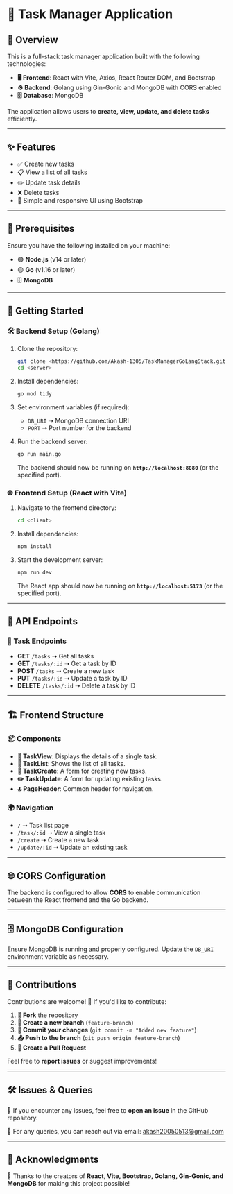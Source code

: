 # 📝 Task Manager Application

## 🚀 Overview

This is a full-stack task manager application built with the following technologies:

- **🖥️ Frontend**: React with Vite, Axios, React Router DOM, and Bootstrap
- **⚙️ Backend**: Golang using Gin-Gonic and MongoDB with CORS enabled
- **🗄️ Database**: MongoDB

The application allows users to **create, view, update, and delete tasks** efficiently.

---

## ✨ Features

- ✅ Create new tasks
- 📋 View a list of all tasks
- ✏️ Update task details
- ❌ Delete tasks
- 🎨 Simple and responsive UI using Bootstrap

---

## 🔧 Prerequisites

Ensure you have the following installed on your machine:

- 🟢 **Node.js** (v14 or later)
- 🟡 **Go** (v1.16 or later)
- 🗄️ **MongoDB**

---

## 🚀 Getting Started

### 🛠️ Backend Setup (Golang)

1. Clone the repository:

   ```bash
   git clone <https://github.com/Akash-1305/TaskManagerGoLangStack.git>
   cd <server>
   ```

2. Install dependencies:

   ```bash
   go mod tidy
   ```

3. Set environment variables (if required):

   - `DB_URI` ➝ MongoDB connection URI
   - `PORT` ➝ Port number for the backend

4. Run the backend server:

   ```bash
   go run main.go
   ```

   The backend should now be running on **`http://localhost:8080`** (or the specified port).

### 🌐 Frontend Setup (React with Vite)

1. Navigate to the frontend directory:

   ```bash
   cd <client>
   ```

2. Install dependencies:

   ```bash
   npm install
   ```

3. Start the development server:

   ```bash
   npm run dev
   ```

   The React app should now be running on **`http://localhost:5173`** (or the specified port).

---

## 🔗 API Endpoints

### 🔹 Task Endpoints

- **GET** `/tasks` ➝ Get all tasks
- **GET** `/tasks/:id` ➝ Get a task by ID
- **POST** `/tasks` ➝ Create a new task
- **PUT** `/tasks/:id` ➝ Update a task by ID
- **DELETE** `/tasks/:id` ➝ Delete a task by ID

---

## 🏗️ Frontend Structure

### 📦 Components

- **📌 TaskView**: Displays the details of a single task.
- **📜 TaskList**: Shows the list of all tasks.
- **📝 TaskCreate**: A form for creating new tasks.
- **✏️ TaskUpdate**: A form for updating existing tasks.
- **🔝 PageHeader**: Common header for navigation.

### 🌍 Navigation

- `/` ➝ Task list page
- `/task/:id` ➝ View a single task
- `/create` ➝ Create a new task
- `/update/:id` ➝ Update an existing task

---

## 🌐 CORS Configuration

The backend is configured to allow **CORS** to enable communication between the React frontend and the Go backend.

---

## 🗄️ MongoDB Configuration

Ensure MongoDB is running and properly configured. Update the `DB_URI` environment variable as necessary.

---

## 🤝 Contributions

Contributions are welcome! 🎉 If you'd like to contribute:

1. **🔄 Fork** the repository
2. **🌿 Create a new branch** (`feature-branch`)
3. **💾 Commit your changes** (`git commit -m "Added new feature"`)
4. **📤 Push to the branch** (`git push origin feature-branch`)
5. **🔁 Create a Pull Request**

Feel free to **report issues** or suggest improvements!

---

## 🛠 Issues & Queries

🐞 If you encounter any issues, feel free to **open an issue** in the GitHub repository.

📩 For any queries, you can reach out via email: [akash20050513@gmail.com](mailto:support@example.com)

---

## 🎉 Acknowledgments

🙏 Thanks to the creators of **React, Vite, Bootstrap, Golang, Gin-Gonic, and MongoDB** for making this project possible!
